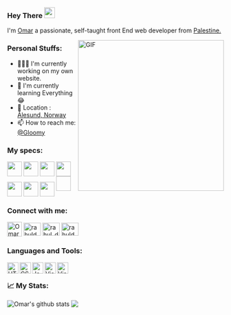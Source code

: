 ### Hey There <img src="https://media.giphy.com/media/hvRJCLFzcasrR4ia7z/giphy.gif" width="25px">
I'm [Omar]() a passionate, self-taught front End web developer from [Palestine.](https://goo.gl/maps/gV2fT1teCQorM6gx9)

<img align="right" alt="GIF" src="https://media.giphy.com/media/nUg011pWqiUReijzrH/giphy.gif" width="339" height="350" />


<h3 align="left">Personal Stuffs:</h3>

- 👨🏽‍💻 I'm currently working on my own website.
- 🌱 I'm currently learning Everything 😂
- 📌 Location : [Ålesund, Norway](https://goo.gl/maps/jja9rokThXgucP167)
- 📫 How to reach me: [@Gloomy]()

<h3 align="left">My specs:</h3>
<a href="https://www.amazon.com/ASUS-ROG-B550-F-Motherboard-Addressable/dp/B088VSTS9H/ref=sr_1_1?dchild=1&keywords=ASUS+ROG+Strix+B550-F+GAMING&qid=1621865802&sr=8-1" target="blank"><img align="center" src="https://cdn3.iconfinder.com/data/icons/electronics-121/64/motherboard-256.png" height="34" width="34" /></a>
<a href="https://www.amazon.com/AMD-Ryzen-3900X-24-Thread-Processor/dp/B07SXMZLP9" target="blank"><img align="center" src="https://cdn4.iconfinder.com/data/icons/feather/24/cpu-256.png" height="34" width="34" /></a>
<a href="https://www.amazon.com/ASUS-Overclocked-Dual-Fan-DisplayPort-DUAL-RTX2060-O6G-EVO/dp/B07R18TH1X/ref=sr_1_1?dchild=1&keywords=ASUS+GeForce+RTX+2060+DUAL+EVO+Advanced&qid=1621865455&sr=8-1" target="blank"><img align="center" src="https://cdn4.iconfinder.com/data/icons/computer-hardware-56/70/GPU__graphiccard__hardware__technology__computer-256.png" height="34" width="34" /></a>
<a href="https://www.amazon.com/HyperX-3200MHz-Desktop-HX432C16FB3AK2-16/dp/B07WF9M2PK/ref=sr_1_4?dchild=1&keywords=HyperX+Fury+RGB+DDR4+3200MHz+16GB&qid=1621865559&sr=8-4" target="blank"><img align="center" src="https://cdn0.iconfinder.com/data/icons/robotics-engineering-5/66/70-256.png" height="34" width="34" /></a>
<a href="https://www.amazon.com/CoolerMaster-MasterLiquid-Close-Loop-Cooler-SickleFlow/dp/B086BYYFG5/ref=sr_1_1_sspa?dchild=1&keywords=CM+Masterliquid+ML120L&qid=1621866033&sr=8-1-spons&psc=1&spLa=ZW5jcnlwdGVkUXVhbGlmaWVyPUFLNlRCWk02VDRUWiZlbmNyeXB0ZWRJZD1BMDgzMTMwOTNBMk1GT0VRSlRaNUwmZW5jcnlwdGVkQWRJZD1BMDgyOTYzNUJVWVFSVEQ2WDVYMiZ3aWRnZXROYW1lPXNwX2F0ZiZhY3Rpb249Y2xpY2tSZWRpcmVjdCZkb05vdExvZ0NsaWNrPXRydWU=" target="blank"><img align="center" src="https://cdn3.iconfinder.com/data/icons/electronics-121/64/cooler-256.png" height="34" width="34" /></a>
<a href="https://www.amazon.com/Seasonic-SSR-650FX-Modular-Warranty-Compact/dp/B073H33X7R/ref=sr_1_1?dchild=1&keywords=seasonic+core+gx+550w&qid=1621866185&sr=8-1" target="blank"><img align="center" src="https://cdn1.iconfinder.com/data/icons/computer-hardware-574/64/POWER_SUPPLY-power-supply-electronics-energy-256.png" height="34" width="34" /></a>
<a href="https://www.amazon.com/Seagate-BarraCuda-Internal-Drive-3-5-Inch/dp/B07H2RR55Q/ref=sr_1_1_sspa?dchild=1&keywords=Seagate+BarraCuda+1TB&qid=1621866306&sr=8-1-spons&psc=1&spLa=ZW5jcnlwdGVkUXVhbGlmaWVyPUExQTQwU1I2T00wWVBHJmVuY3J5cHRlZElkPUEwMTExNTIzMlRKOEQ1TzBTRUxXNSZlbmNyeXB0ZWRBZElkPUEwOTYwNDY3MURMVlhRSE9aNFpZOCZ3aWRnZXROYW1lPXNwX2F0ZiZhY3Rpb249Y2xpY2tSZWRpcmVjdCZkb05vdExvZ0NsaWNrPXRydWU=" target="blank"><img align="center" src="https://cdn3.iconfinder.com/data/icons/electronics-121/64/hdd-256.png" height="34" width="34" /></a>
<a href="https://www.amazon.com/Kingston-500GB-KC2000-2280-NVME/dp/B07S4WG8DS/ref=sr_1_6?dchild=1&keywords=Kingston+A2000+500GB&qid=1621866397&sr=8-6" target="blank"><img align="https://cdn0.iconfinder.com/data/icons/computer-interface-glyph/128/1-20-256.png" height="34" width="34" /></a>


<h3 align="left">Connect with me:</h3>
<a href="https://www.facebook.com/people/Omar-Awad/100055771436254" target="blank"><img align="center" src="https://cdn4.iconfinder.com/data/icons/social-media-free-13/32/Facebook_social_media_logo-256.png" alt="Omar" height="34" width="34" /></a>
<a href="https://www.linkedin.com/in/omar-awad-382717210/" target="blank"><img align="center" src="https://cdn.jsdelivr.net/npm/simple-icons@3.0.1/icons/linkedin.svg" alt="rahuldkjain" height="30" width="40" /></a>
<a href="https://www.instagram.com/gloomygly/" target="blank"><img align="center" src="https://cdn.jsdelivr.net/npm/simple-icons@3.0.1/icons/instagram.svg" alt="rahul_dk_jain" height="30" width="40" /></a>
<a href="https://twitter.com/GloomyGly" target="blank"><img align="center" src="https://cdn.jsdelivr.net/npm/simple-icons@3.0.1/icons/twitter.svg" alt="rahuldkjain" height="30" width="40" /></a>


<h3 align="left">Languages and Tools:</h3>
<a href="https://www.w3schools.com/html/default.asp" target="_blank"> <img align="left" alt="HTML5" width="26px" src="https://cdn4.iconfinder.com/data/icons/social-media-logos-6/512/96-html5-512.png"/> </a>
<a href="https://www.w3schools.com/css/default.asp" target="_blank"> <img align="left" alt="CSS3" width="26px" src="https://cdn4.iconfinder.com/data/icons/social-media-logos-6/512/121-css3-512.png"/> </a>
<a href="https://www.w3schools.com/js/default.asp" target="_blank"> <img align="left" alt="JavaScript" width="26px" src="https://cdn.iconscout.com/icon/free/png-512/javascript-2752148-2284965.png"/> </a>
<a href="https://www.w3schools.com/python/default.asp" target="_blank"> <img align="left" alt="Visual Studio Code" width="26px" src="https://cdn4.iconfinder.com/data/icons/logos-and-brands/512/267_Python_logo-256.png"/> </a>
<a href="https://code.visualstudio.com/download" target="_blank"> <img align="left" alt="Visual Studio Code" width="26px" src="https://upload.wikimedia.org/wikipedia/commons/thumb/9/9a/Visual_Studio_Code_1.35_icon.svg/1024px-Visual_Studio_Code_1.35_icon.svg.png"/> </a>
ㅤ
ㅤ
ㅤ
ㅤ
ㅤ
<h3 align="left">📈 My Stats:</h3>

<img align="center" src="https://github-readme-stats-gloomyg.vercel.app/api?username=gloomyg&show_icons=true&include_all_commits=true&theme=material-palenight" alt="Omar's github stats" />
<img align="center" src="https://github-readme-stats-gloomyg.vercel.app/api/top-langs/?username=gloomyg&layout=compact&theme=material-palenight" />
